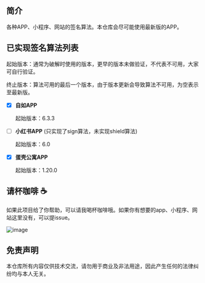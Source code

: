 ## 简介
各种APP、小程序、网站的签名算法。本仓库会尽可能使用最新版的APP。

## 已实现签名算法列表
起始版本：通常为破解时使用的版本，更早的版本未做验证，不代表不可用，大家可自行验证。

终止版本：算法可用的最后一个版本，由于版本更新会导致算法不可用，为空表示至最新版。

- [x] **自如APP** 
    
    起始版本：6.3.3
    
- [ ] **小红书APP** (只实现了sign算法，未实现shield算法)
    
    起始版本：6.0
    
- [x] **蛋壳公寓APP** 
    
    起始版本：1.20.0

## 请杯咖啡 ☕
如果此项目给了你帮助，可以请我喝杯咖啡哦。如果你有想要的app、小程序、网站这里没有，可以提issue。

![image](https://raw.githubusercontent.com/gadfly0x/coffee/master/pay.jpg)



## 免责声明
本仓库所有内容仅供技术交流，请勿用于商业及非法用途，因此产生任何的法律纠纷均与本人无关。